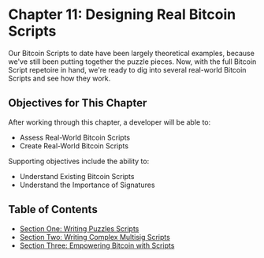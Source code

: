 # Chapter 11: Designing Real Bitcoin Scripts

Our Bitcoin Scripts to date have been largely theoretical examples, because we've still been putting together the puzzle pieces. Now, with the full Bitcoin Script repetoire in hand, we're ready to dig into several real-world Bitcoin Scripts and see how they work.

## Objectives for This Chapter

After working through this chapter, a developer will be able to:

   * Assess Real-World Bitcoin Scripts
   * Create Real-World Bitcoin Scripts
   
Supporting objectives include the ability to:

   * Understand Existing Bitcoin Scripts
   * Understand the Importance of Signatures

## Table of Contents

  * [Section One: Writing Puzzles Scripts](11_1_Writing_Puzzle_Scripts.md)
  * [Section Two: Writing Complex Multisig Scripts](11_2_Writing_Complex_Multisig_Scripts.md) 
  * [Section Three: Empowering Bitcoin with Scripts](11_3_Empowering_Bitcoin_with_Scripts.md)
